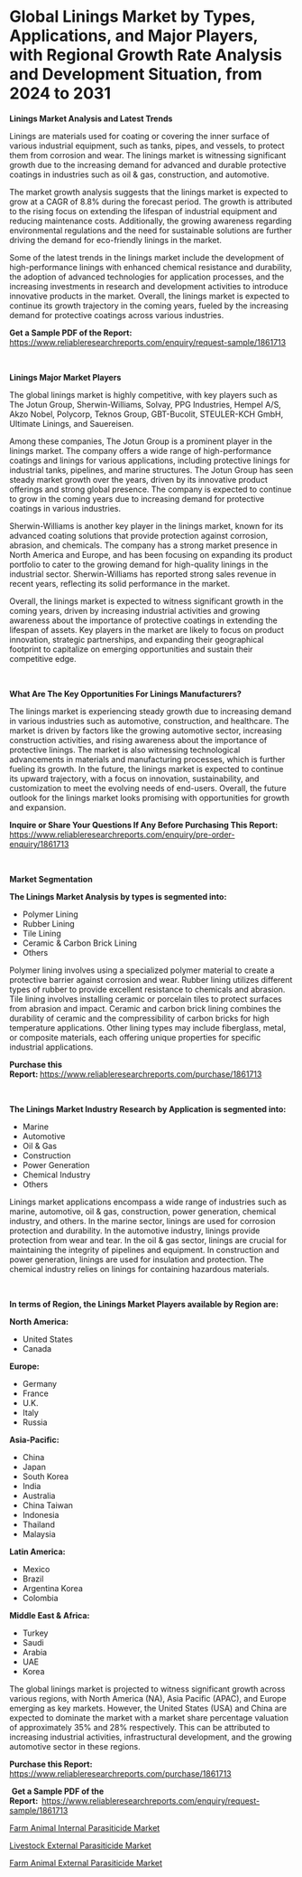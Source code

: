 <p><h1>Global Linings Market by Types, Applications, and Major Players, with Regional Growth Rate Analysis and Development Situation, from 2024 to 2031</h1></p><p><strong>Linings Market Analysis and Latest Trends</strong></p>
<p><p>Linings are materials used for coating or covering the inner surface of various industrial equipment, such as tanks, pipes, and vessels, to protect them from corrosion and wear. The linings market is witnessing significant growth due to the increasing demand for advanced and durable protective coatings in industries such as oil & gas, construction, and automotive.</p><p>The market growth analysis suggests that the linings market is expected to grow at a CAGR of 8.8% during the forecast period. The growth is attributed to the rising focus on extending the lifespan of industrial equipment and reducing maintenance costs. Additionally, the growing awareness regarding environmental regulations and the need for sustainable solutions are further driving the demand for eco-friendly linings in the market.</p><p>Some of the latest trends in the linings market include the development of high-performance linings with enhanced chemical resistance and durability, the adoption of advanced technologies for application processes, and the increasing investments in research and development activities to introduce innovative products in the market. Overall, the linings market is expected to continue its growth trajectory in the coming years, fueled by the increasing demand for protective coatings across various industries.</p></p>
<p><strong>Get a Sample PDF of the Report:&nbsp;</strong> <a href="https://www.reliableresearchreports.com/enquiry/request-sample/1861713">https://www.reliableresearchreports.com/enquiry/request-sample/1861713</a></p>
<p>&nbsp;</p>
<p><strong>Linings Major Market Players</strong></p>
<p><p>The global linings market is highly competitive, with key players such as The Jotun Group, Sherwin-Williams, Solvay, PPG Industries, Hempel A/S, Akzo Nobel, Polycorp, Teknos Group, GBT-Bucolit, STEULER-KCH GmbH, Ultimate Linings, and Sauereisen.</p><p>Among these companies, The Jotun Group is a prominent player in the linings market. The company offers a wide range of high-performance coatings and linings for various applications, including protective linings for industrial tanks, pipelines, and marine structures. The Jotun Group has seen steady market growth over the years, driven by its innovative product offerings and strong global presence. The company is expected to continue to grow in the coming years due to increasing demand for protective coatings in various industries.</p><p>Sherwin-Williams is another key player in the linings market, known for its advanced coating solutions that provide protection against corrosion, abrasion, and chemicals. The company has a strong market presence in North America and Europe, and has been focusing on expanding its product portfolio to cater to the growing demand for high-quality linings in the industrial sector. Sherwin-Williams has reported strong sales revenue in recent years, reflecting its solid performance in the market.</p><p>Overall, the linings market is expected to witness significant growth in the coming years, driven by increasing industrial activities and growing awareness about the importance of protective coatings in extending the lifespan of assets. Key players in the market are likely to focus on product innovation, strategic partnerships, and expanding their geographical footprint to capitalize on emerging opportunities and sustain their competitive edge.</p></p>
<p>&nbsp;</p>
<p><strong>What Are The Key Opportunities For Linings Manufacturers?</strong></p>
<p><p>The linings market is experiencing steady growth due to increasing demand in various industries such as automotive, construction, and healthcare. The market is driven by factors like the growing automotive sector, increasing construction activities, and rising awareness about the importance of protective linings. The market is also witnessing technological advancements in materials and manufacturing processes, which is further fueling its growth. In the future, the linings market is expected to continue its upward trajectory, with a focus on innovation, sustainability, and customization to meet the evolving needs of end-users. Overall, the future outlook for the linings market looks promising with opportunities for growth and expansion.</p></p>
<p><strong>Inquire or Share Your Questions If Any Before Purchasing This Report:</strong> <a href="https://www.reliableresearchreports.com/enquiry/pre-order-enquiry/1861713">https://www.reliableresearchreports.com/enquiry/pre-order-enquiry/1861713</a></p>
<p>&nbsp;</p>
<p><strong>Market Segmentation</strong></p>
<p><strong>The Linings Market Analysis by types is segmented into:</strong></p>
<p><ul><li>Polymer Lining</li><li>Rubber Lining</li><li>Tile Lining</li><li>Ceramic & Carbon Brick Lining</li><li>Others</li></ul></p>
<p><p>Polymer lining involves using a specialized polymer material to create a protective barrier against corrosion and wear. Rubber lining utilizes different types of rubber to provide excellent resistance to chemicals and abrasion. Tile lining involves installing ceramic or porcelain tiles to protect surfaces from abrasion and impact. Ceramic and carbon brick lining combines the durability of ceramic and the compressibility of carbon bricks for high temperature applications. Other lining types may include fiberglass, metal, or composite materials, each offering unique properties for specific industrial applications.</p></p>
<p><strong>Purchase this Report:&nbsp;</strong><a href="https://www.reliableresearchreports.com/purchase/1861713">https://www.reliableresearchreports.com/purchase/1861713</a></p>
<p>&nbsp;</p>
<p><strong>The Linings Market Industry Research by Application is segmented into:</strong></p>
<p><ul><li>Marine</li><li>Automotive</li><li>Oil & Gas</li><li>Construction</li><li>Power Generation</li><li>Chemical Industry</li><li>Others</li></ul></p>
<p><p>Linings market applications encompass a wide range of industries such as marine, automotive, oil & gas, construction, power generation, chemical industry, and others. In the marine sector, linings are used for corrosion protection and durability. In the automotive industry, linings provide protection from wear and tear. In the oil & gas sector, linings are crucial for maintaining the integrity of pipelines and equipment. In construction and power generation, linings are used for insulation and protection. The chemical industry relies on linings for containing hazardous materials.</p></p>
<p>&nbsp;</p>
<p><strong>In terms of Region, the Linings Market Players available by Region are:</strong></p>
<p>
    <p> <strong> North America: </strong>
        <ul>
            <li>United States</li>
            <li>Canada</li>
        </ul>
        </p> 
    <p> <strong> Europe: </strong>
        <ul>
            <li>Germany</li>
            <li>France</li>
            <li>U.K.</li>
            <li>Italy</li>
            <li>Russia</li>
        </ul>
        </p> 
    <p> <strong> Asia-Pacific: </strong>
        <ul>
            <li>China</li>
            <li>Japan</li>
            <li>South Korea</li>
            <li>India</li>
            <li>Australia</li>
            <li>China Taiwan</li>
            <li>Indonesia</li>
            <li>Thailand</li>
            <li>Malaysia</li>
        </ul>
        </p> 
    <p> <strong> Latin America: </strong>
        <ul>
            <li>Mexico</li>
            <li>Brazil</li>
            <li>Argentina Korea</li>
            <li>Colombia</li>
        </ul>
        </p> 
    <p> <strong> Middle East & Africa: </strong>
        <ul>
            <li>Turkey</li>
            <li>Saudi</li>
            <li>Arabia</li>
            <li>UAE</li>
            <li>Korea</li>
        </ul>
    </p>
    </p>
<p><p>The global linings market is projected to witness significant growth across various regions, with North America (NA), Asia Pacific (APAC), and Europe emerging as key markets. However, the United States (USA) and China are expected to dominate the market with a market share percentage valuation of approximately 35% and 28% respectively. This can be attributed to increasing industrial activities, infrastructural development, and the growing automotive sector in these regions.</p></p>
<p><strong>Purchase this Report: </strong><a href="https://www.reliableresearchreports.com/purchase/1861713">https://www.reliableresearchreports.com/purchase/1861713</a></p>
<p>&nbsp;<strong>Get a Sample PDF of the Report:&nbsp;&nbsp;</strong><a href="https://www.reliableresearchreports.com/enquiry/request-sample/1861713">https://www.reliableresearchreports.com/enquiry/request-sample/1861713</a></p>
<p><strong></strong></p>
<p><p><a href="https://view.publitas.com/reportprime-1/farm-animal-internal-parasiticide-market-size-growth-and-forecast-from-2023-2030/">Farm Animal Internal Parasiticide Market</a></p><p><a href="https://view.publitas.com/reportprime-1/livestock-external-parasiticide-market-size-furnishes-valuable-information-encompassing-market-share-market-trends-and-projections-spanning-from-2023-to-2030/">Livestock External Parasiticide Market</a></p><p><a href="https://view.publitas.com/reportprime-1/insights-into-farm-animal-external-parasiticide-market-size-analysing-market-share-trends-and-growth-from-2023-to-2030/">Farm Animal External Parasiticide Market</a></p></p>